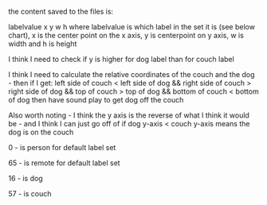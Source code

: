 the content saved to the files is: 

labelvalue x y w h 
where labelvalue is which label in the set it is (see below chart), x is the center point on the x axis, y is centerpoint on y axis, w is width and h is height



I think I need to check if y is higher for dog label than for couch label 

I think I need to calculate the relative coordinates of the couch and the dog - then if I get:
	left side of couch < left side of dog &&
	right side of couch > right side of dog &&
	top of couch > top of dog &&
	bottom of couch < bottom of dog
		then have sound play to get dog off the couch
		
		
Also worth noting - I think the y axis is the reverse of what I think it would be - and I think I can just go off of if dog y-axis < couch y-axis means the dog is on the couch


0 - is person for default label set 

65 - is remote for default label set

16 - is dog

57 - is couch
